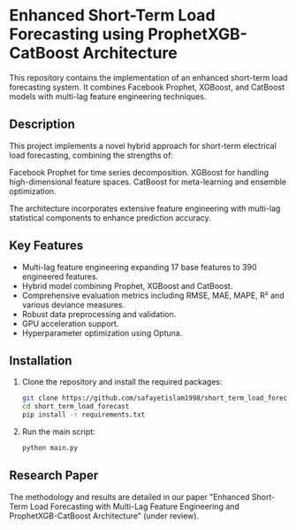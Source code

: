# Enhanced Short-Term Load Forecasting using ProphetXGB-CatBoost Architecture

This repository contains the implementation of an enhanced short-term load forecasting system. It combines Facebook Prophet, XGBoost, and CatBoost models with multi-lag feature engineering techniques.

## Description

This project implements a novel hybrid approach for short-term electrical load forecasting, combining the strengths of:

Facebook Prophet for time series decomposition.
XGBoost for handling high-dimensional feature spaces.
CatBoost for meta-learning and ensemble optimization.

The architecture incorporates extensive feature engineering with multi-lag statistical components to enhance prediction accuracy.

## Key Features

- Multi-lag feature engineering expanding 17 base features to 390 engineered features.
- Hybrid model combining Prophet, XGBoost and CatBoost.
- Comprehensive evaluation metrics including RMSE, MAE, MAPE, R² and various deviance measures.
- Robust data preprocessing and validation.
- GPU acceleration support.
- Hyperparameter optimization using Optuna.

## Installation

1. Clone the repository and install the required packages:
    ```bash
    git clone https://github.com/safayetislam1998/short_term_load_forecast.git
    cd short_term_load_forecast
    pip install -r requirements.txt
    ```
2. Run the main script:
    ```bash
    python main.py
    ```

## Research Paper
The methodology and results are detailed in our paper "Enhanced Short-Term Load Forecasting with Multi-Lag Feature Engineering and ProphetXGB-CatBoost Architecture" (under review).
